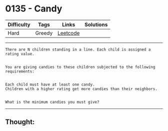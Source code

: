 # 0135 - Candy

Difficulty  | Tags | Links | Solutions
----------- | ---- | ----- | -----
Hard | Greedy | [Leetcode](https://leetcode.com/problems/candy/description/) |


-----------

```
There are N children standing in a line. Each child is assigned a rating value. 


You are giving candies to these children subjected to the following requirements:


Each child must have at least one candy.
Children with a higher rating get more candies than their neighbors.


What is the minimum candies you must give?
```

-----------

## Thought:
